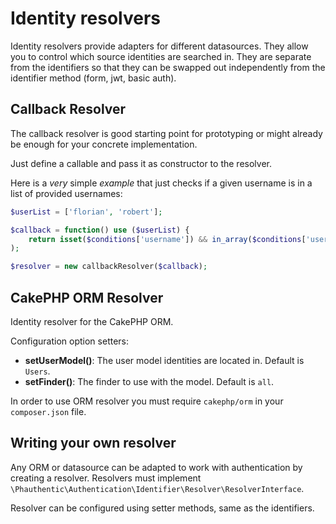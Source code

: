 # Identity resolvers

Identity resolvers provide adapters for different datasources. They allow
you to control which source identities are searched in. They are separate from
the identifiers so that they can be swapped out independently from the
identifier method (form, jwt, basic auth).

## Callback Resolver

The callback resolver is good starting point for prototyping or might already be enough for your concrete implementation.

Just define a callable and pass it as constructor to the resolver.

Here is a *very* simple *example* that just checks if a given username is in a list of provided usernames:

```php
$userList = ['florian', 'robert'];

$callback = function() use ($userList) {
    return isset($conditions['username']) && in_array($conditions['username'], $userList);
);

$resolver = new callbackResolver($callback);
```

## CakePHP ORM Resolver

Identity resolver for the CakePHP ORM.

Configuration option setters:

* **setUserModel()**: The user model identities are located in. Default is `Users`.
* **setFinder()**: The finder to use with the model. Default is `all`.

In order to use ORM resolver you must require `cakephp/orm` in your `composer.json` file.

## Writing your own resolver

Any ORM or datasource can be adapted to work with authentication by creating a resolver.  Resolvers must implement `\Phauthentic\Authentication\Identifier\Resolver\ResolverInterface`.

Resolver can be configured using setter methods, same as  the identifiers.
